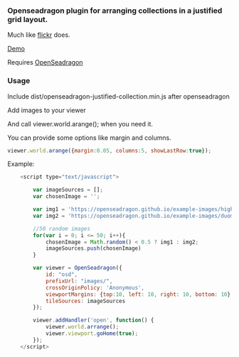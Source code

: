 ### Openseadragon plugin for arranging collections in a justified grid layout.

 Much like <a href="https://github.com/flickr/justified-layout">flickr</a> does.

 <a href="https://pin0.github.io/openseadragon-justified-collection/">Demo</a>

 Requires <a href="http://openseadragon.github.io/">OpenSeadragon</a>

 ### Usage
Include dist/openseadragon-justified-collection.min.js after openseadragon

Add images to your viewer

And call viewer.world.arange(); when you need it.

You can provide some options like margin and columns.
```javascript
viewer.world.arange({margin:0.05, columns:5, showLastRow:true});
```


Example:
```javascript
    <script type="text/javascript">

        var imageSources = [];
        var chosenImage = '';

        var img1 = 'https://openseadragon.github.io/example-images/highsmith/highsmith.dzi';
        var img2 = 'https://openseadragon.github.io/example-images/duomo/duomo.dzi';

        //50 random images
        for(var i = 0; i <= 50; i++){
            chosenImage = Math.random() < 0.5 ? img1 : img2;
            imageSources.push(chosenImage)
        }

        var viewer = OpenSeadragon({
            id: "osd",
            prefixUrl: "images/",
            crossOriginPolicy: 'Anonymous',
            viewportMargins: {top:10, left: 10, right: 10, bottom: 10},
            tileSources: imageSources
        });

        viewer.addHandler('open', function() {
            viewer.world.arrange();
            viewer.viewport.goHome(true);
        });
    </script>
```




